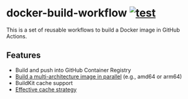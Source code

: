 # docker-build-workflow [![test](https://github.com/int128/docker-build-workflow/actions/workflows/test.yaml/badge.svg)](https://github.com/int128/docker-build-workflow/actions/workflows/test.yaml)

This is a set of reusable workflows to build a Docker image in GitHub Actions.

## Features

- Build and push into GitHub Container Registry
- [Build a multi-architecture image in parallel](https://github.com/int128/docker-manifest-create-action) (e.g., amd64 or arm64)
- BuildKit cache support
- [Effective cache strategy](https://github.com/int128/docker-build-cache-config-action)
